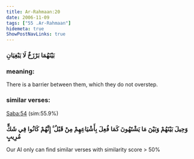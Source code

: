 ```yaml
---
title: Ar-Rahmaan:20
date: 2006-11-09
tags: ["55 .Ar-Rahmaan"]
hidemeta: true 
ShowPostNavLinks: true 
---
```

### بَيْنَهُمَا بَرْزَخٌ لَا يَبْغِيَانِ
### meaning: 
There is a barrier between them, which they do not overstep.
### similar verses: 

[Saba:54](/34/54) (sim:55.9%)

### وَحِيلَ بَيْنَهُمْ وَبَيْنَ مَا يَشْتَهُونَ كَمَا فُعِلَ بِأَشْيَاعِهِمْ مِنْ قَبْلُ ۚ إِنَّهُمْ كَانُوا فِي شَكٍّ مُرِيبٍ

Our AI only can find similar verses with similarity score > 50% 



